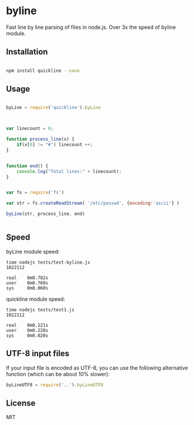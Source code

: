 # byline

Fast line by line parsing of files in node.js. Over 3x the speed of byline module.


## Installation

```sh

npm install quickline --save

```

## Usage



```javascript

byLine = require('quickline').byLine



var linecount = 0;

function process_line(x) {
    if(x[0] != "#") linecount ++;
}


function end() {
    console.log("Total lines:" + linecount);
}


var fs = require('fs')

var str = fs.createReadStream( '/etc/passwd', {encoding:'ascii'} )

byLine(str, process_line, end)



```

## Speed


byLine module speed:

```
time nodejs tests/test-byline.js
1022112

real    0m0.782s
user    0m0.760s
sys     0m0.060s

```

quickline module speed:

```
time nodejs tests/test1.js
1022112

real    0m0.221s
user    0m0.220s
sys     0m0.020s
```

## UTF-8 input files

If your input file is encoded as UTF-8, you can use the following alternative function (which can be about 10% slower):

```javascript
byLineUTF8 = require('..').byLineUTF8
```

## License

MIT


